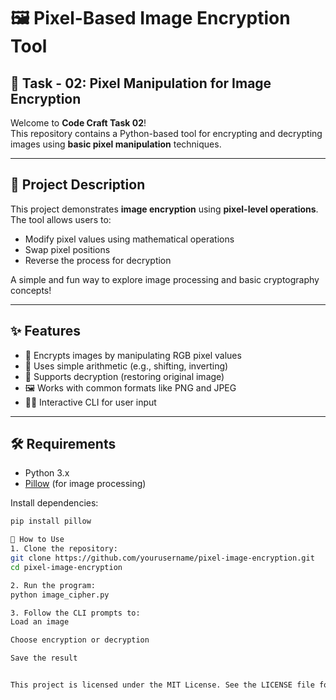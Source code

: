 # 🖼️ Pixel-Based Image Encryption Tool

## 🔐 Task - 02: Pixel Manipulation for Image Encryption

Welcome to **Code Craft Task 02**!  
This repository contains a Python-based tool for encrypting and decrypting images using **basic pixel manipulation** techniques.

---

## 🧩 Project Description

This project demonstrates **image encryption** using **pixel-level operations**. The tool allows users to:
- Modify pixel values using mathematical operations
- Swap pixel positions
- Reverse the process for decryption

A simple and fun way to explore image processing and basic cryptography concepts!

---

## ✨ Features

- 🔄 Encrypts images by manipulating RGB pixel values
- 🧮 Uses simple arithmetic (e.g., shifting, inverting)
- 🔁 Supports decryption (restoring original image)
- 🖼️ Works with common formats like PNG and JPEG
- 🧑‍💻 Interactive CLI for user input

---

## 🛠️ Requirements

- Python 3.x
- [Pillow](https://pypi.org/project/Pillow/) (for image processing)

Install dependencies:
```bash
pip install pillow

🚀 How to Use
1. Clone the repository:
git clone https://github.com/yourusername/pixel-image-encryption.git
cd pixel-image-encryption

2. Run the program:
python image_cipher.py

3. Follow the CLI prompts to:
Load an image

Choose encryption or decryption

Save the result


This project is licensed under the MIT License. See the LICENSE file for details.

